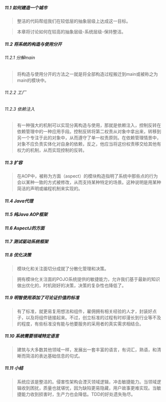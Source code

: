 ##### 11.1 如何建造一个城市

> 整洁的代码帮组我们在较低层的抽象层级上达成这一目标。

> 本章将讨论如何在较高的抽象层级-系统层级-保持整洁。

##### 11.2 将系统的构造与使用分开

###### 11.2.1 分解main

> 将构造与使用分开的方法之一就是将全部构造过程搬迁到main或被称之为main的模块中。

###### 11.2.2 工厂

###### 11.2.3 依赖注入

> 有一种强大的机制可以实现分离构造与使用，那就是依赖注入，控制反转在依赖管理中的一种应用手段。控制反转将第二权责从对象中拿出来，转移到另一个专注于此的对象中，从而遵守了单一权责原则。在依赖管理情景中，对象不应负责实体化对自身的依赖，反之，他应当将这份权责移交给其他有权力的机制，从而实现控制的反转。

##### 11.3 扩容

> 在AOP中，被称为方面（aspect）的模块构造指明了系统中那些点的行为会以某种一致的方式被修改，从而支持某种特定的场景。这种说明是用某种简洁的声明或编程机制来实现的。

##### 11.4 Java代理

##### 11.5 纯Java AOP框架

##### 11.6 AspectJ的方面

##### 11.7 测试驱动系统框架

##### 11.8 优化决策

> 模块化和关注面切分成就了分散化管理和决策。

> 拥有模块化关注面的POJO系统提供的敏捷能力，允许我们基于最新的知识做出优化的，时机刚好的决策，决策的复杂性也降低了。

##### 11.9 明智使用添加了可论证价值的标准

> 有了标准，就更易复用想法和组件，雇佣拥有相关经验的人才，封装好点子，以及将组件链接起来。不过，创立标准的过程有时却漫长到行业等不及的程度，有些标准没有能与他要服务的采用者的真实需求相结合。

##### 11.10 系统需要领域特定语言

> 建筑与大多数其他领域一样，发展出一套丰富的语言，有词汇，熟语，和清晰而简洁的表达基础信息的句式。

##### 11.11 小结

> 系统应该是整洁的。侵害性架构会湮灭领域逻辑，冲击敏捷能力。当领域逻辑收到困扰，质量也就堪忧，因为缺陷更易隐藏，用户故事更难实现。当敏捷能力收到损害时，生产力也会降低。TDD的好处遗失殆尽。



